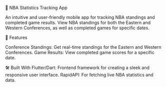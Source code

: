 🏀 NBA Statistics Tracking App

An intuitive and user-friendly mobile app for tracking NBA standings and completed game results. View NBA standings for both the Eastern and Western Conferences, as well as completed games for specific dates. 

🚀 Features

Conference Standings: Get real-time standings for the Eastern and Western Conferences.
Game Results: View completed game scores for a specific date.

🛠️ Built With
Flutter/Dart: Frontend framework for creating a sleek and responsive user interface.
RapidAPI: For fetching live NBA statistics and data.

